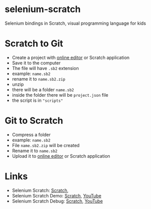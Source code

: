 # selenium-scratch

Selenium bindings in Scratch, visual programming language for kids

# Scratch to Git

- Create a project with [online editor](https://scratch.mit.edu/) or Scratch application
- Save it to the computer
- The file will have `.sb2` extension
- example: `name.sb2`
- rename it to `name.sb2.zip`
- unzip
- there will be a folder `name.sb2`
- inside the folder there will be `project.json` file
- the script is in `"scripts"`

# Git to Scratch

- Compress a folder
- example: `name.sb2`
- File `name.sb2.zip` will be created
- Rename it to `name.sb2`
- Upload it to [online editor](https://scratch.mit.edu/) or Scratch application

# Links

- Selenium Scratch: [Scratch](https://scratch.mit.edu/projects/148651313/), []()
- Selenium Scratch Demo: [Scratch](https://scratch.mit.edu/projects/148654788/), [YouTube](https://youtu.be/VPXBMIKzm5I)
- Selenium Scratch Debug: [Scratch](https://scratch.mit.edu/projects/148695263/), [YouTube](https://youtu.be/i-g6fwYlFW4)
